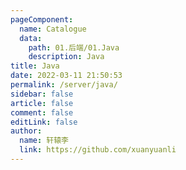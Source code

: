 ```yaml
---
pageComponent: 
  name: Catalogue
  data: 
    path: 01.后端/01.Java
    description: Java
title: Java
date: 2022-03-11 21:50:53
permalink: /server/java/
sidebar: false
article: false
comment: false
editLink: false
author: 
  name: 轩辕李
  link: https://github.com/xuanyuanli
---
```

